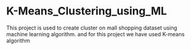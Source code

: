 # K-Means_Clustering_using_ML
This project is used to create cluster on mall shopping dataset using machine learning algorithm. and for this project we have used K-means algorithm
